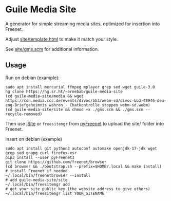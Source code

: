 Guile Media Site
================

A generator for simple streaming media sites, optimized for insertion into Freenet.

Adjust [site/template.html](site/template.html) to make it match your style.

See [site/gms.scm](site/gms.scm) for additional information.

## Usage

Run on debian (example):

    sudo apt install mercurial ffmpeg mplayer grep sed wget guile-3.0
    hg clone https://hg.sr.ht/~arnebab/guile-media-site
    (cd guile-media-site/media && wget https://cdn.media.ccc.de/events/divoc/bb3/webm-sd/divoc-bb3-48946-deu-eng-Briefgeheimnis_wahren_-_Chatkontrolle_stoppen_webm-sd.webm)
    (cd guile-media-site/site && chmod +x ./gms.scm && ./gms.scm --recycle-removed)

Then use [jSite](https://github.com/Bombe/jSite) or `freesitemgr` from [pyFreenet](https://github.com/freenet/pyFreenet) to upload the site/ folder into Freenet.

Insert on debian (example)

    sudo apt install git python3 autoconf automake openjdk-17-jdk wget grep sed gnupg curl firefox-esr
    pip3 install --user pyFreenet3
    git clone https://github.com/freenet/browser
    (cd browser && ./bootstrap.sh --prefix=$HOME/.local && make install)
    # install Freenet if needed
    ~/.local/bin/freenetbrowser --install
    # add guile-media-site/site
    ~/.local/bin/freesitemgr add
    # get your site public key (the website address to give others)
    ~/.local/bin/freesitemgr list YOUR_SITENAME

